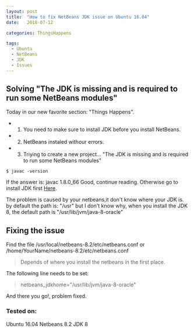 ```yaml
---
layout: post
title:  "How to fix NetBeans JDK issue on Ubuntu 16.04"
date:   2018-07-12

categories: ThingsHappens

tags:
  - Ubuntu
  - NetBeans
  - JDK
  - Issues
---
```


## Solving "The JDK is missing and is required to run some NetBeans modules"

Today in our new favorite section: "Things Happens".

* 1. You need to make sure to install JDK before you install NetBeans.
* 2. NetBeans instaled withour errors.
* 3. Triying to create a new project... "The JDK is missing and is required to run some NetBeans modules"

<!-- more -->

```
$ javac -version
```
If the answer is: javac 1.8.0_66
Good, continue reading.
Otherwise go to install JDK first [Here](http://www.oracle.com/technetwork/java/javase/downloads/jdk8-downloads-2133151.html).

The problem is caused by your netbeans,it don't know where your JDK is.
by default the path is: "/usr" but I don't know why, when you install the JDK 8, the default path is "/usr/lib/jvm/java-8-oracle"


## Fixing the issue

Find the file /usr/local/netbeans-8.2/etc/netbeans.conf
or /home/YourName/netbeans-8.2/etc/netbeans.conf

> Depends of where you install the netbeans in the first place.

The following line needs to be set:
> netbeans_jdkhome="/usr/lib/jvm/java-8-oracle"

And there you go!, problem fixed.

### Tested on:
Ubuntu 16.04
Netbeans 8.2
JDK 8
